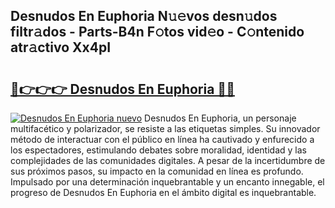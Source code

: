 ## Desnudos En Euphoria N𝚞𝚎vos desn𝚞dos filtr𝚊dos - Parts-B4n F𝚘tos vid𝚎o - C𝚘ntenido atr𝚊ctivo Xx4pI

# <h2><a href="http://mb4s2x.tromn.icu/?c=Desnudos+En+Euphoria">🔗👉👉👉 Desnudos En Euphoria 🔗🔗</a></h2>

[![Desnudos En Euphoria nuevo](https://i.imgur.com/pEAQMta.gif)](http://mb4s2x.tromn.icu/?c=Desnudos+En+Euphoria)
Desnudos En Euphoria, un personaje multifacético y polarizador, se resiste a las etiquetas simples. Su innovador método de interactuar con el público en línea ha cautivado y enfurecido a los espectadores, estimulando debates sobre moralidad, identidad y las complejidades de las comunidades digitales. A pesar de la incertidumbre de sus próximos pasos, su impacto en la comunidad en línea es profundo. Impulsado por una determinación inquebrantable y un encanto innegable, el progreso de Desnudos En Euphoria en el ámbito digital es inquebrantable.
